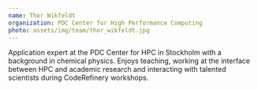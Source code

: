 ```yaml
---
name: Thor Wikfeldt
organization: PDC Center for High Performance Computing
photo: assets/img/team/thor_wikfeldt.jpg
---
```


Application expert at the PDC 
Center for HPC in Stockholm with a background in chemical physics. 
Enjoys teaching, working at the interface between HPC and academic research and interacting 
with talented scientists during CodeRefinery workshops.

